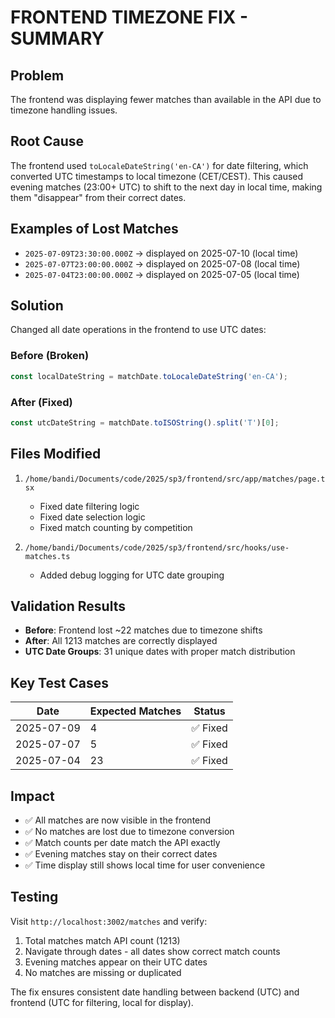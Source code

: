 # FRONTEND TIMEZONE FIX - SUMMARY

## Problem

The frontend was displaying fewer matches than available in the API due to timezone handling issues.

## Root Cause

The frontend used `toLocaleDateString('en-CA')` for date filtering, which converted UTC timestamps to local timezone (CET/CEST). This caused evening matches (23:00+ UTC) to shift to the next day in local time, making them "disappear" from their correct dates.

## Examples of Lost Matches

- `2025-07-09T23:30:00.000Z` → displayed on 2025-07-10 (local time)
- `2025-07-07T23:00:00.000Z` → displayed on 2025-07-08 (local time)
- `2025-07-04T23:00:00.000Z` → displayed on 2025-07-05 (local time)

## Solution

Changed all date operations in the frontend to use UTC dates:

### Before (Broken)

```javascript
const localDateString = matchDate.toLocaleDateString('en-CA');
```

### After (Fixed)

```javascript
const utcDateString = matchDate.toISOString().split('T')[0];
```

## Files Modified

1. `/home/bandi/Documents/code/2025/sp3/frontend/src/app/matches/page.tsx`
   - Fixed date filtering logic
   - Fixed date selection logic
   - Fixed match counting by competition

2. `/home/bandi/Documents/code/2025/sp3/frontend/src/hooks/use-matches.ts`
   - Added debug logging for UTC date grouping

## Validation Results

- **Before**: Frontend lost ~22 matches due to timezone shifts
- **After**: All 1213 matches are correctly displayed
- **UTC Date Groups**: 31 unique dates with proper match distribution

## Key Test Cases

| Date | Expected Matches | Status |
|------|------------------|--------|
| 2025-07-09 | 4 | ✅ Fixed |
| 2025-07-07 | 5 | ✅ Fixed |
| 2025-07-04 | 23 | ✅ Fixed |

## Impact

- ✅ All matches are now visible in the frontend
- ✅ No matches are lost due to timezone conversion
- ✅ Match counts per date match the API exactly
- ✅ Evening matches stay on their correct dates
- ✅ Time display still shows local time for user convenience

## Testing

Visit `http://localhost:3002/matches` and verify:

1. Total matches match API count (1213)
2. Navigate through dates - all dates show correct match counts
3. Evening matches appear on their UTC dates
4. No matches are missing or duplicated

The fix ensures consistent date handling between backend (UTC) and frontend (UTC for filtering, local for display).

